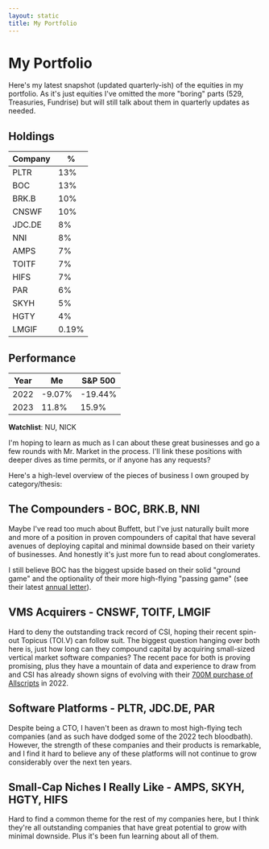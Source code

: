 ```yaml
---
layout: static
title: My Portfolio
---
```


# My Portfolio

Here's my latest snapshot (updated quarterly-ish) of the equities in my portfolio.  As it's just equities I've omitted the more "boring" parts (529, Treasuries, Fundrise) but will still talk about them in quarterly updates as needed.

<div class="row">
    <div class="col-sm">
        <h2>Holdings</h2>
        <table>
            <thead>
                <tr><th>Company</th><th>%</th></tr>
            </thead>
            <tbody>
                <tr><td>PLTR</td><td>13%</td></tr>
                <tr><td>BOC</td><td>13%</td></tr>
                <tr><td>BRK.B</td><td>10%</td></tr>
                <tr><td>CNSWF</td><td>10%</td></tr>
                <tr><td>JDC.DE</td><td>8%</td></tr>
                <tr><td>NNI</td><td>8%</td></tr>
                <tr><td>AMPS</td><td>7%</td></tr>
                <tr><td>TOITF</td><td>7%</td></tr>
                <tr><td>HIFS</td><td>7%</td></tr>
                <tr><td>PAR</td><td>6%</td></tr>
                <tr><td>SKYH</td><td>5%</td></tr>
                <tr><td>HGTY</td><td>4%</td></tr>
                <tr><td>LMGIF</td><td>0.19%</td></tr>
            </tbody>
        </table>
    </div>
    <div class="col-sm">
        <h2>Performance</h2>
        <table>
            <thead>
                <tr><th>Year</th><th>Me</th><th>S&P 500</th></tr>
            </thead>
            <tbody>
                <tr><td>2022</td><td>-9.07%</td><td>-19.44%</td></tr>
                <tr><td>2023</td><td>11.8%</td><td>15.9%</td></tr>
            </tbody>
        </table>
    </div>
</div>

**Watchlist**: NU, NICK

I'm hoping to learn as much as I can about these great businesses and go a few rounds with Mr. Market in the process.  I'll link these positions with deeper dives as time permits, or if anyone has any requests?

Here's a high-level overview of the pieces of business I own grouped by category/thesis:

## The Compounders - BOC, BRK.B, NNI

Maybe I've read too much about Buffett, but I've just naturally built more and more of a position in proven compounders of capital that have several avenues of deploying capital and minimal downside based on their variety of businesses.
And honestly it's just more fun to read about conglomerates.  

I still believe BOC has the biggest upside based on their solid "ground game" and the optionality of their more high-flying "passing game" (see their latest [annual letter](https://s29.q4cdn.com/675306481/files/doc_financials/2021/ar/2021-Annual-Letter.pdf)).

## VMS Acquirers - CNSWF, TOITF, LMGIF

Hard to deny the outstanding track record of CSI, hoping their recent spin-out Topicus (TOI.V) can follow suit.
The biggest question hanging over both here is, just how long can they compound capital by acquiring small-sized vertical market software companies?
The recent pace for both is proving promising, plus they have a mountain of data and experience to draw from and CSI has already shown signs of evolving with their [700M purchase of Allscripts](https://twitter.com/Teemacsj/status/1499378195287756802) in 2022.

## Software Platforms - PLTR, JDC.DE, PAR

Despite being a CTO, I haven't been as drawn to most high-flying tech companies (and as such have dodged some of the 2022 tech bloodbath).
However, the strength of these companies and their products is remarkable, and I find it hard to believe any of these platforms will not continue to grow considerably over the next ten years.

## Small-Cap Niches I Really Like - AMPS, SKYH, HGTY, HIFS

Hard to find a common theme for the rest of my companies here, but I think they're all outstanding companies that have great potential to grow with minimal downside.  Plus it's been fun learning about all of them.

